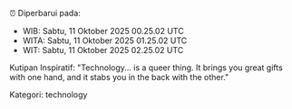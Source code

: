⏰ Diperbarui pada:
- WIB: Sabtu, 11 Oktober 2025 00.25.02 UTC
- WITA: Sabtu, 11 Oktober 2025 01.25.02 UTC
- WIT: Sabtu, 11 Oktober 2025 02.25.02 UTC

Kutipan Inspiratif:
"Technology... is a queer thing. It brings you great gifts with one hand, and it stabs you in the back with the other."


Kategori: technology


